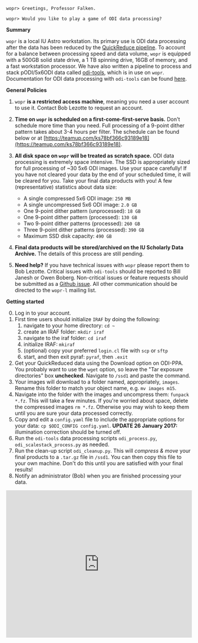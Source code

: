 ---
---
`wopr> Greetings, Professor Falken.`

`wopr> Would you like to play a game of ODI data processing?`

**Summary** 

`wopr` is a local IU Astro workstation. Its primary use is ODI data processing after the data has been reduced by the [QuickReduce pipeline](https://portal.odi.iu.edu). To account for a balance between processing speed and data volume, `wopr` is equipped with a 500GB solid state drive, a 1 TB spinning drive, 16GB of memory, and a fast workstation processor. We have also written a pipeline to process and stack pODI/5x6ODI data called [odi-tools](https://github.com/bjanesh/odi-tools), which is in use on `wopr`. Documentation for ODI data processing with `odi-tools` can be found [here](http://odi-tools.readthedocs.io).

**General Policies**

1. `wopr` **is a restricted access machine**, meaning you need a user account to use it. Contact Bob Lezotte to request an account. 

2. **Time on `wopr` is scheduled on a first-come-first-serve basis.** Don't schedule more time than you need. Full processing of a 9-point dither pattern takes about 3-4 hours per filter. The schedule can be found below or at [https://teamup.com/ks78bf366c93189e18](https://teamup.com/ks78bf366c93189e18). 

3. **All disk space on `wopr` will be treated as scratch space.** ODI data processing is extremely space intensive. The SSD is appropriately sized for full processing of ~30 5x6 ODI images. Use your space carefully! If you have not cleared your data by the end of your scheduled time, it will be cleared for you. Take your final data products with you! A few (representative) statistics about data size:
    * A single compressed 5x6 ODI image: `250 MB`
    * A single uncompressed 5x6 ODI image: `2.0 GB`
    * One 9-point dither pattern (unprocessed): `18 GB`
    * One 9-point dither pattern (processed): `130 GB`
    * Two 9-point dither patterns (processed): `260 GB`
    * Three 9-point dither patterns (processed): `390 GB`
    * Maximum SSD disk capacity: `490 GB`

4. **Final data products will be stored/archived on the IU Scholarly Data Archive.** The details of this process are still pending.

5. **Need help?** If you have technical issues with `wopr` please report them to Bob Lezotte. Critical issues with `odi-tools` should be reported to Bill Janesh or Owen Boberg. Non-critical issues or feature requests should be submitted as a [Github issue](https://github.com/bjanesh/odi-tools/issues). All other communication should be directed to the `wopr-l` mailing list.

**Getting started**

0. Log in to your account.
1. First time users should initialize `IRAF` by doing the following:
    1. navigate to your home directory: `cd ~`
    2. create an IRAF folder: `mkdir iraf`
    3. navigate to the iraf folder: `cd iraf`
    4. initialize IRAF: `mkiraf`
    5. (optional) copy your preferred `login.cl` file with `scp` or `sftp`
    6. start, and then exit pyraf: `pyraf`, then `.exit`
2. Get your QuickReduced data using the Download option on ODI-PPA. You probably want to use the `wget` option, so leave the "Tar exposure directories" box **unchecked**. Navigate to `/ssd1` and paste the command.
3. Your images will download to a folder named, appropriately, `images`. Rename this folder to match your object name, e.g. `mv images m15`.
4. Navigate into the folder with the images and uncompress them: `funpack *.fz`. This will take a few minutes. If you're worried about space, delete the compressed images `rm *.fz`. Otherwise you may wish to keep them until you are sure your data processed correctly.
5. Copy and edit a `config.yaml` file to include the appropriate options for your data: `cp $ODI_CONFIG config.yaml`. **UPDATE 26 January 2017:** illumination correction should be turned off.
6. Run the `odi-tools` data processing scripts `odi_process.py`, `odi_scalestack_process.py` as needed. 
7. Run the clean-up script `odi_cleanup.py`. This will *compress & move* your final products to a `.tar.gz` file in `/ssd1`. You can then copy this file to your own machine. Don't do this until you are satisfied with your final results!
8. Notify an administrator (Bob) when you are finished processing your data.

<iframe src="https://teamup.com/ks78bf366c93189e18" frameborder="0" width="100%" height="400"></iframe> 
